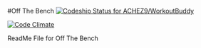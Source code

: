 #Off The Bench
[ ![Codeship Status for ACHEZ9/WorkoutBuddy](https://codeship.com/projects/ceb578a0-be14-0133-390b-565b2ea68071/status?branch=master)](https://codeship.com/projects/136801)

[![Code Climate](https://codeclimate.com/github/ACHEZ9/WorkoutBuddy/badges/gpa.svg)](https://codeclimate.com/github/ACHEZ9/WorkoutBuddy)

ReadMe File for Off The Bench